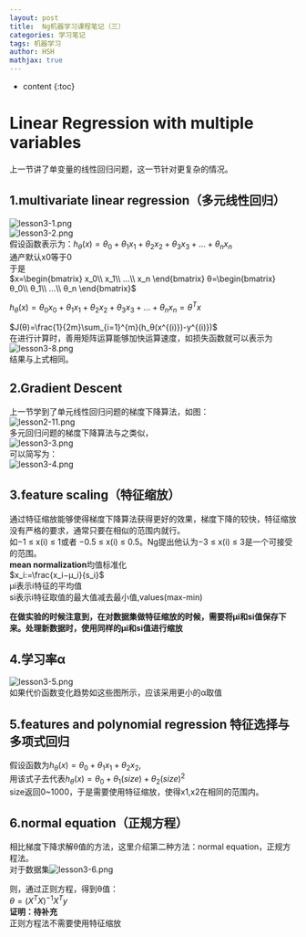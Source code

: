 ```yaml
---
layout: post
title:  Ng机器学习课程笔记（三）
categories: 学习笔记
tags: 机器学习
author: HSH
mathjax: true
---
```


* content
{:toc}

# Linear Regression with multiple variables
上一节讲了单变量的线性回归问题，这一节针对更复杂的情况。  





## 1.multivariate linear regression（多元线性回归）
![lesson3-1.png](http://octtw77pk.bkt.clouddn.com//public/upload/lesson3-1.png)  
![lesson3-2.png](http://octtw77pk.bkt.clouddn.com//public/upload/lesson3-2.png)  
假设函数表示为：$h_θ(x)=θ_0+θ_1x_1+θ_2x_2+θ_3x_3+...+θ_nx_n$  
通产默认x0等于0  
于是  
$x=\begin{bmatrix}
x_0\\
x_1\\
...\\
x_n
\end{bmatrix}
θ=\begin{bmatrix}
θ_0\\
θ_1\\
...\\
θ_n
\end{bmatrix}$

$h_θ(x)=θ_0x_0+θ_1x_1+θ_2x_2+θ_3x_3+...+θ_nx_n=θ^Tx$

$J(θ)=\frac{1}{2m}\sum_{i=1}^{m}(h_θ(x^{(i)})-y^{(i)})$   
在进行计算时，善用矩阵运算能够加快运算速度，如损失函数就可以表示为  
![lesson3-8.png](http://octtw77pk.bkt.clouddn.com//public/upload/lesson3-8.png)  
结果与上式相同。

## 2.Gradient Descent
上一节学到了单元线性回归问题的梯度下降算法，如图：  
![lesson2-11.png](http://octtw77pk.bkt.clouddn.com//public/upload/lesson2-11.png)  
多元回归问题的梯度下降算法与之类似，  
![lesson3-3.png](http://octtw77pk.bkt.clouddn.com//public/upload/lesson3-3.png)  
可以简写为：  
![lesson3-4.png](http://octtw77pk.bkt.clouddn.com//public/upload/lesson3-4.png)  

## 3.feature scaling（特征缩放）
通过特征缩放能够使得梯度下降算法获得更好的效果，梯度下降的较快，特征缩放没有严格的要求，通常只要在相似的范围内就行。  
如−1 ≤ x(i) ≤ 1或者 −0.5 ≤ x(i) ≤ 0.5。Ng提出他认为−3 ≤ x(i) ≤ 3是一个可接受的范围。  
**mean normalization**均值标准化  
$x_i:=\frac{x_i−μ_i}{s_i}$  
μi表示i特征的平均值  
si表示i特征取值的最大值减去最小值,values(max-min)  

**在做实验的时候注意到，在对数据集做特征缩放的时候，需要将μi和si值保存下来。处理新数据时，使用同样的μi和si值进行缩放**  
## 4.学习率α
![lesson3-5.png](http://octtw77pk.bkt.clouddn.com//public/upload/lesson3-5.png)    
如果代价函数变化趋势如这些图所示，应该采用更小的α取值  

## 5.features and polynomial regression 特征选择与多项式回归
假设函数为$h_θ(x)=θ_0+θ_1x_1+θ_2x_2$,  
用该式子去代表$h_θ(x)=θ_0+θ_1(size)+θ_2(size)^2$  
size返回0~1000，于是需要使用特征缩放，使得x1,x2在相同的范围内。  

## 6.normal equation（正规方程）
相比梯度下降求解θ值的方法，这里介绍第二种方法：normal equation，正规方程法。  
对于数据集![lesson3-6.png](http://octtw77pk.bkt.clouddn.com//public/upload/lesson3-6.png)  

则，通过正则方程，得到θ值：  
$θ=(X^TX)^{-1}X^Ty$  
**证明：待补充**  
正则方程法不需要使用特征缩放  